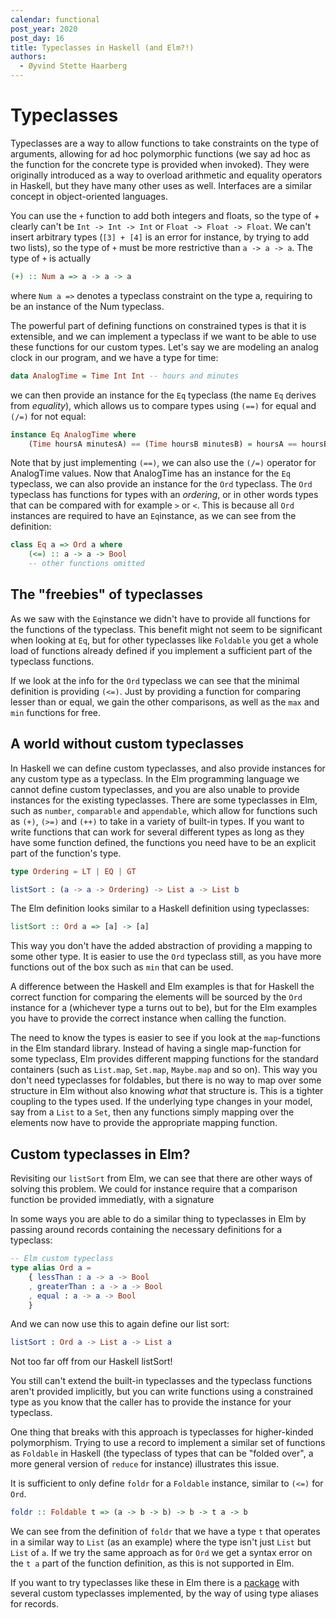 ```yaml
---
calendar: functional
post_year: 2020
post_day: 16
title: Typeclasses in Haskell (and Elm?!)
authors:
  - Øyvind Stette Haarberg
---
```

# Typeclasses

Typeclasses are a way to allow functions to take constraints on the type of arguments, allowing for ad hoc polymorphic functions (we say ad hoc as the function for the concrete type is provided when invoked).
They were originally introduced as a way to overload arithmetic and equality operators in Haskell, but they have many other uses as well.
Interfaces are a similar concept in object-oriented languages.

You can use the `+` function to add both integers and floats, so the type of + clearly can't be `Int -> Int -> Int` or `Float -> Float -> Float`. We can't insert arbitrary types (`[3] + [4]` is an error for instance, by trying to add two lists), so the type of `+` must be more restrictive than `a -> a -> a`. The type of `+` is actually

```haskell
(+) :: Num a => a -> a -> a
```

where `Num a =>` denotes a typeclass constraint on the type a, requiring to be an instance of the Num typeclass.

The powerful part of defining functions on constrained types is that it is extensible, and we can implement a typeclass if we want to be able to use these functions for our custom types. Let's say we are modeling an analog clock in our program, and we have a type for time:

```haskell
data AnalogTime = Time Int Int -- hours and minutes
```

we can then provide an instance for the `Eq` typeclass (the name `Eq` derives from _equality_), which allows us to compare types using `(==)` for equal and `(/=)` for not equal:

```haskell
instance Eq AnalogTime where
    (Time hoursA minutesA) == (Time hoursB minutesB) = hoursA == hoursB && minutesA == minutesB
```

Note that by just implementing `(==)`, we can also use the `(/=)` operator for AnalogTime values.
Now that AnalogTime has an instance for the `Eq` typeclass, we
can also provide an instance for the `Ord` typeclass. The `Ord` typeclass has functions for types with an _ordering_, or in other words types that can be compared with for example `>` or `<`. This is because all `Ord` instances are required to have an `Eq`instance, as we can see from the definition:

```haskell
class Eq a => Ord a where
    (<=) :: a -> a -> Bool
    -- other functions omitted
```

## The "freebies" of typeclasses

As we saw with the `Eq`instance we didn't have to provide all functions for the functions of the typeclass. This benefit might not seem to be significant when looking at `Eq`, but for other typeclasses like `Foldable` you get a whole load of functions already defined if you implement a sufficient part of the typeclass functions.

If we look at the info for the `Ord` typeclass we can see that the minimal definition is providing `(<=)`. Just by providing a function for comparing lesser than or equal, we gain the other comparisons, as well as the `max` and `min` functions for free.

## A world without custom typeclasses

In Haskell we can define custom typeclasses, and also provide instances for any custom type as a typeclass.
In the Elm programming language we cannot define custom typeclasses, and you are also unable to provide instances for the existing typeclasses. There are some typeclasses in Elm, such as `number`, `comparable` and `appendable`, which allow for functions such as `(+)`, `(>=)` and `(++)` to take in a variety of built-in types. If you want to write functions that can work for several different types as long as they have some function defined, the functions you need have to be an explicit part of the function's type.

```elm
type Ordering = LT | EQ | GT

listSort : (a -> a -> Ordering) -> List a -> List b
```

The Elm definition looks similar to a Haskell definition using typeclasses:

```haskell
listSort :: Ord a => [a] -> [a]
```

This way you don't have the added abstraction of providing a mapping to some other type. It is easier to use the `Ord` typeclass still, as you have more functions out of the box such as `min` that can be used.

A difference between the Haskell and Elm examples is that for Haskell the correct function for comparing the elements will be sourced by the `Ord` instance for a (whichever type a turns out to be), but for the Elm examples you have to provide the correct instance when calling the function.

The need to know the types is easier to see if you look at the `map`-functions in the Elm standard library. Instead of having a single map-function for some typeclass, Elm provides different mapping functions for the standard containers (such as `List.map`, `Set.map`, `Maybe.map` and so on). This way you don't need typeclasses for foldables, but there is no way to map over some structure in Elm without also knowing _what_ that structure is. This is a tighter coupling to the types used. If the underlying type changes in your model, say from a `List` to a `Set`, then any functions simply mapping over the elements now have to provide the appropriate mapping function.

## Custom typeclasses in Elm?

Revisiting our `listSort` from Elm, we can see that there are other ways of solving this problem. We could for instance require that a comparison function be provided immediatly, with a signature

In some ways you are able to do a similar thing to typeclasses in Elm by passing around records containing the necessary definitions for a typeclass:

```elm
-- Elm custom typeclass
type alias Ord a =
    { lessThan : a -> a -> Bool
    , greaterThan : a -> a -> Bool
    , equal : a -> a -> Bool
    }
```

And we can now use this to again define our list sort:

```elm
listSort : Ord a -> List a -> List a
```

Not too far off from our Haskell listSort!

You still can't extend the built-in typeclasses and the typeclass functions aren't provided implicitly, but you can write functions using a constrained type as you know that the caller has to provide the instance for your typeclass.

One thing that breaks with this approach is typeclasses for higher-kinded polymorphism. Trying to use a record to implement a similar set of functions as `Foldable` in Haskell (the typeclass of types that can be "folded over", a more general version of `reduce` for instance) illustrates this issue.

It is sufficient to only define `foldr` for a `Foldable` instance, similar to `(<=)` for `Ord`.

```haskell
foldr :: Foldable t => (a -> b -> b) -> b -> t a -> b
```

We can see from the definition of `foldr` that we have a type `t` that operates in a similar way to `List` (as an example) where the type isn't just `List` but `List` of `a`.
If we try the same approach as for `Ord` we get a syntax error on the `t a` part of the function definition, as this is not supported in Elm.

If you want to try typeclasses like these in Elm there is a [package](https://package.elm-lang.org/packages/nikita-volkov/typeclasses/latest/) with several custom typeclasses implemented, by the way of using type aliases for records.
